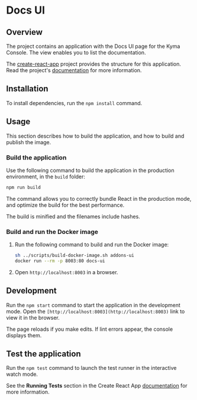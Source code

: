 # Docs UI

## Overview

The project contains an application with the Docs UI page for the Kyma Console. The view enables you to list the documentation.

The [create-react-app](https://create-react-app.dev/) project provides the structure for this application. Read the project's [documentation](https://create-react-app.dev/docs/available-scripts/) for more information.

## Installation

To install dependencies, run the `npm install` command.

## Usage

This section describes how to build the application, and how to build and publish the image.

### Build the application

Use the following command to build the application in the production environment, in the `build` folder:

```bash
npm run build
```

The command allows you to correctly bundle React in the production mode, and optimize the build for the best performance.

The build is minified and the filenames include hashes.

### Build and run the Docker image

1. Run the following command to build and run the Docker image:

    ``` bash
    sh ../scripts/build-docker-image.sh addons-ui
    docker run --rm -p 8003:80 docs-ui
    ```

2. Open `http://localhost:8003` in a browser.

## Development

Run the `npm start` command to start the application in the development mode.
Open the `[http://localhost:8003](http://localhost:8003)` link to view it in the browser.

The page reloads if you make edits.
If lint errors appear, the console displays them.

## Test the application

Run the `npm test` command to launch the test runner in the interactive watch mode.

See the **Running Tests** section in the Create React App [documentation](https://create-react-app.dev/docs/running-tests) for more information.
